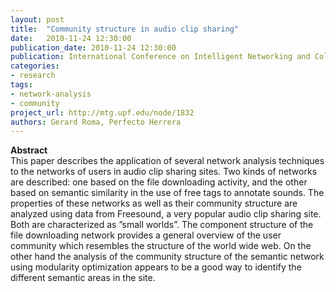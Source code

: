 ```yaml
---
layout: post
title:  "Community structure in audio clip sharing"
date:   2010-11-24 12:30:00
publication_date: 2010-11-24 12:30:00
publication: International Conference on Intelligent Networking and Collaborative Systems
categories: 
- research
tags:
- network-analysis
- community
project_url: http://mtg.upf.edu/node/1832
authors: Gerard Roma, Perfecto Herrera
---
```


**Abstract**<br>
This paper describes the application of several network analysis techniques to the networks of users in audio clip sharing sites. Two kinds of networks are described: one based on the file downloading activity, and the other based on semantic similarity in the use of free tags to annotate sounds. The properties of these networks as well as their community structure are analyzed using data from Freesound, a very popular audio clip sharing site. Both are characterized as ”small worlds”. The component structure of the file downloading network provides a general overview of the user community which resembles the structure of the world wide web. On the other hand the analysis of the community structure of the semantic network using modularity optimization appears to be a good way to identify the different semantic areas in the site.
